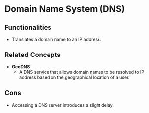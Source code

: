 # Domain Name System (DNS)

## Functionalities
- Translates a domain name to an IP address.

## Related Concepts
- **GeoDNS**
   - A DNS service that allows domain names to be resolved to IP address based on the geographical location of a user.

## Cons
- Accessing a DNS server introduces a slight delay.

